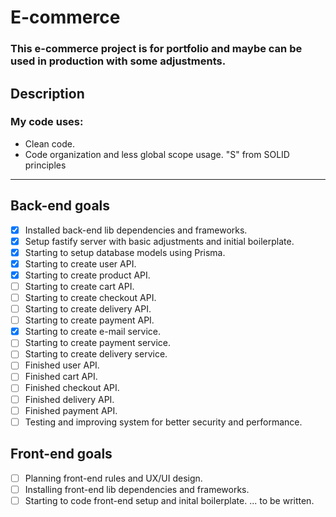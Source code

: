 # E-commerce
### This e-commerce project is for portfolio and maybe can be used in production with some adjustments.
## Description
### My code uses:
- Clean code.
- Code organization and less global scope usage.
"S" from SOLID principles
----------
## Back-end goals
- [x] Installed back-end lib dependencies and frameworks.
- [x] Setup fastify server with basic adjustments and initial boilerplate.
- [x] Starting to setup database models using Prisma.
- [x] Starting to create user API.
- [x] Starting to create product API.
- [ ] Starting to create cart API.
- [ ] Starting to create checkout API.
- [ ] Starting to create delivery API. 
- [ ] Starting to create payment API.
- [x] Starting to create e-mail service.
- [ ] Starting to create payment service.
- [ ] Starting to create delivery service.
- [ ] Finished user API.
- [ ] Finished cart API.
- [ ] Finished checkout API.
- [ ] Finished delivery API.
- [ ] Finished payment API.
- [ ] Testing and improving system for better security and performance.

## Front-end goals

- [ ] Planning front-end rules and UX/UI design.
- [ ] Installing front-end lib dependencies and frameworks.
- [ ] Starting to code front-end setup and inital boilerplate.
... to be written.